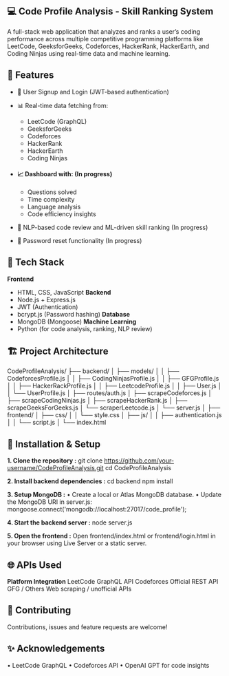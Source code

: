 ## **💻 Code Profile Analysis - Skill Ranking System**
A full-stack web application that analyzes and ranks a user’s coding performance across multiple competitive programming platforms like LeetCode, GeeksforGeeks, Codeforces, HackerRank, HackerEarth, and Coding Ninjas using real-time data and machine learning.

## **🚀 Features**
- 🔐 User Signup and Login (JWT-based authentication)
- 📊 Real-time data fetching from:
  - LeetCode (GraphQL)
  - GeeksforGeeks
  - Codeforces
  - HackerRank
  - HackerEarth
  - Coding Ninjas

- #### **📈 Dashboard with:** (In progress)
  - Questions solved
  - Time complexity
  - Language analysis
  - Code efficiency insights

- 🤖 NLP-based code review and ML-driven skill ranking (In progress)
- 🔁 Password reset functionality (In progress)

## **🧠 Tech Stack**
**Frontend**
- HTML, CSS, JavaScript
**Backend**
- Node.js + Express.js
- JWT (Authentication)
- bcrypt.js (Password hashing)
**Database**
- MongoDB (Mongoose)
**Machine Learning**
- Python (for code analysis, ranking, NLP review)

## **🏗️ Project Architecture**
CodeProfileAnalysis/
├── backend/
│ ├── models/
│ │ ├── CodeforcesProfile.js
│ │ ├── CodingNinjasProfile.js
│ │ ├── GFGProfile.js
│ │ ├── HackerRackProfile.js
│ │ ├── LeetcodeProfile.js
│ │ ├── User.js
│ │ └── UserProfile.js
│ ├── routes/auth.js
│ ├── scrapeCodeforces.js
│ ├── scrapeCodingNinjas.js
│ ├── scrapeHackerRank.js
│ ├── scrapeGeeksForGeeks.js
│  └── scraperLeetcode.js
│  └── server.js
│
├── frontend/
│ ├── css/
│ │ └── style.css
│ ├── js/
│ │ ├── authentication.js
│ │ └── script.js
│ └── index.html

## **🔧 Installation & Setup**
**1. Clone the repository :** 
git clone https://github.com/your-username/CodeProfileAnalysis.git
cd CodeProfileAnalysis

**2. Install backend dependencies :**
cd backend
npm install

**3. Setup MongoDB :**
•	Create a local or Atlas MongoDB database.
•	Update the MongoDB URI in server.js:
mongoose.connect('mongodb://localhost:27017/code_profile');

**4. Start the backend server :**
node server.js

**5. Open the frontend :**
Open frontend/index.html or frontend/login.html in your browser using Live Server or a static server.

## **🌐 APIs Used**
**Platform	      Integration**
LeetCode	        GraphQL API
Codeforces	      Official REST API
GFG / Others	    Web scraping / unofficial APIs

## **🤝 Contributing**
Contributions, issues and feature requests are welcome!

## **✨ Acknowledgements**
•	LeetCode GraphQL
•	Codeforces API
•	OpenAI GPT for code insights



